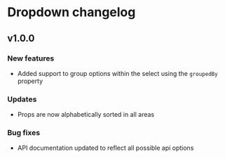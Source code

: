 # Dropdown changelog

## v1.0.0

### New features
- Added support to group options within the select using the `groupedBy` property

### Updates
- Props are now alphabetically sorted in all areas

### Bug fixes
- API documentation updated to reflect all possible api options
